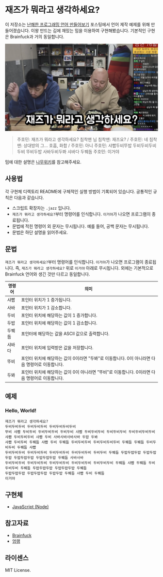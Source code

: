 # 재즈가 뭐라고 생각하세요?
이 저장소는 [난해한 프로그래밍 언어 만들어보기](https://kciter.so/posts/crafting-esolang) 포스팅에서 언어 제작 예제를 위해 만들어졌습니다. 이왕 만드는 김에 재밌는 밈을 이용하여 구현해봤습니다. 기본적인 구현은 Brainfuck과 거의 동일합니다.

<center>
<img src="./assets/thumbnail.png" alt="샤빱두비뚜밥 두비두비두비두비 뚜비두밥 사바두비두봐 샤바다 두붸둡" />
</center>

> 주호민: 재즈가 뭐라고 생각하세요? 침착맨 님
> 침착맨: 재즈요? / 주호민: 네
> 침착맨: 상대방의 그... 호흡, 화합 / 주호민: 아니
> 주호민: 샤빱두비뚜밥 두비두비두비두비 뚜비두밥 사바두비두봐 샤바다 두붸둡
> 주호민: 이거야

밈에 대한 설명은 [나무위키](https://namu.wiki/w/%EC%9E%AC%EC%A6%88%EB%A5%BC%20%EB%AD%90%EB%9D%BC%EA%B3%A0%20%EC%83%9D%EA%B0%81%ED%95%98%EC%84%B8%EC%9A%94%3F)를 참고해주세요.

## 사용법
각 구현체 디렉토리 README에 구체적인 실행 방법이 기록되어 있습니다. 공통적인 규칙은 다음과 같습니다.
* 스크립트 확장자는 `.jazz` 입니다.
* `재즈가 뭐라고 생각하세요?`부터 명령어를 인식합니다. `이거야`가 나오면 프로그램이 종료됩니다.
* 문법에 적힌 명령어 외 문자는 무시됩니다. 예를 들어, 공백 문자는 무시됩니다.
* 문법은 하단 설명을 읽어주세요.

## 문법
`재즈가 뭐라고 생각하세요?`부터 명령어를 인식합니다. `이거야`가 나오면 프로그램이 종료됩니다. 즉, `재즈가 뭐라고 생각하세요?` 위로 `이거야` 아래로 무시됩니다. 외에는 기본적으로 Brainfuck 언어와 생긴 것만 다르고 동일합니다.

| 명령어 | 의미 |
|---------|---------|
| 샤빱       | 포인터 위치가 1 증가됩니다. |
| 사바       | 포인터 위치가 1 감소합니다. |
| 두비       | 포인터 위치에 해당하는 값이 1 증가합니다. |
| 두밥       | 포인터 위치에 해당하는 값이 1 감소합니다. |
| 두붸둡       | 포인터에 해당하는 값을 ASCII 값으로 출력합니다. |
| 샤바다       | 포인터 위치에 입력받은 값을 저장합니다. |
| 뚜비       | 포인터 위치에 해당하는 값이 0이라면 "두봐"로 이동합니다. 0이 아니라면 다음 명령어로 이동합니다. |
| 두봐       | 포인터 위치에 해당하는 값이 0이 아니라면 "뚜비"로 이동합니다. 0이라면 다음 명령어로 이동합니다. |

## 예제
### Hello, World!
```
재즈가 뭐라고 생각하세요?
두비두비두비 두비두비두비 두비두비두비두비
뚜비 샤빱 두비두비 두비두비두비 두비두비 샤빱 두비두비두비 두비두비두비 두비두비두비두비 샤빱 두비두비두비 샤빱 두비 사바사바사바사바 두밥 두봐
샤빱 두비두비 두붸둡 샤빱 두비 두붸둡 두비두비두비 두비두비두비두비 두붸둡 두붸둡 두비두비두비 두붸둡 샤빱
두비두비두비 두비두비두비 두비두비두비 두비두비두비 두비두비 두붸둡 두밥두밥두밥 두밥두밥두밥 두밥두밥두밥 두밥두밥두밥 두붸둡 사바사바
두비두비두비 두비두비두비 두비두비두비 두비두비두비 두비두비두비 두붸둡 샤빱 두붸둡 두비두비두비 두붸둡 두밥두밥두밥 두밥두밥두밥 두붸둡
두밥두밥두밥 두밥두밥두밥 두밥두밥 두붸둡 샤빱 두비 두붸둡
이거야
```

## 구현체
* [JavaScript (Node)](./node)

## 참고자료
* [Brainfuck](https://github.com/kciter/brainfuck-impl)
* [엄랭](https://github.com/rycont/umjunsik-lang)

## 라이센스
MIT License.